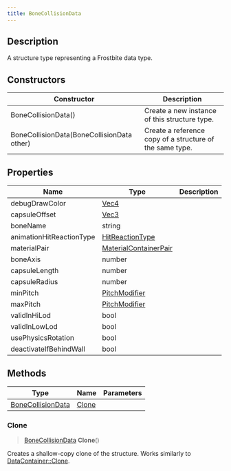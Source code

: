 ```yaml
---
title: BoneCollisionData
---
```

## Description

A structure type representing a Frostbite data type.

## Constructors

| Constructor                                | Description                                              |
| ------------------------------------------ | -------------------------------------------------------- |
| BoneCollisionData()                        | Create a new instance of this structure type.            |
| BoneCollisionData(BoneCollisionData other) | Create a reference copy of a structure of the same type. |

## Properties

| Name                     | Type                                           | Description |
| ------------------------ | ---------------------------------------------- | ----------- |
| debugDrawColor           | [Vec4](/vext/ref/shared/class/Vec4)              |             |
| capsuleOffset            | [Vec3](/vext/ref/shared/class/Vec3)              |             |
| boneName                 | string                                         |             |
| animationHitReactionType | [HitReactionType](HitReactionType)             |             |
| materialPair             | [MaterialContainerPair](MaterialContainerPair) |             |
| boneAxis                 | number                                         |             |
| capsuleLength            | number                                         |             |
| capsuleRadius            | number                                         |             |
| minPitch                 | [PitchModifier](PitchModifier)                 |             |
| maxPitch                 | [PitchModifier](PitchModifier)                 |             |
| validInHiLod             | bool                                           |             |
| validInLowLod            | bool                                           |             |
| usePhysicsRotation       | bool                                           |             |
| deactivateIfBehindWall   | bool                                           |             |

## Methods

| Type                                   | Name            | Parameters |
| -------------------------------------- | --------------- | ---------- |
| [BoneCollisionData](BoneCollisionData) | [Clone](#clone) |            |

### Clone

> [BoneCollisionData](BoneCollisionData) **Clone**()

Creates a shallow-copy clone of the structure. Works similarly to [DataContainer::Clone](/vext/ref/shared/class/datacontainer#clone).
